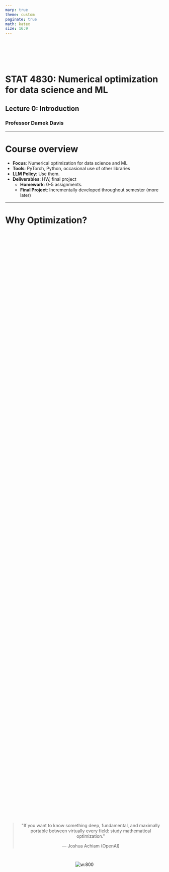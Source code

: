 ```yaml
---
marp: true
theme: custom
paginate: true
math: katex
size: 16:9
---
```


<br><br> <br><br> 

# STAT 4830: Numerical optimization for data science and ML
## Lecture 0: Introduction
### Professor Damek Davis

---

# Course overview

- **Focus**: Numerical optimization for data science and ML
- **Tools**: PyTorch, Python, occasional use of other libraries
- **LLM Policy**: Use them.
- **Deliverables**: HW, final project
    - **Homework**: 0-5 assignments.
    - **Final Project**: Incrementally developed throughout semester (more later)

---

# Why Optimization?

<div style="display: flex; flex-direction: column; align-items: center; justify-content: center; height: 100%;">

<div style="text-align: center; margin-bottom: 1em;">

> "If you want to know something deep, fundamental, and maximally portable between virtually every field: study mathematical optimization."
>
> — Joshua Achiam (OpenAI)

</div>

![w:800](/figures/achiam_tweet.png)

</div>

---

# Do you have access to and experience with LLMs?

<br>
<div style="width: 95%">

![alt text](figures/text.png)

</div>

---

# Prerequisites

- Basic calculus and linear algebra (Math 2400)
- Basic probability (Stat 4300)
- Python programming experience
- No advanced optimization/ML background needed

---

# Dev Environment: [cursor](https://www.cursor.com/)

```
                                                        GETTING STARTED WITH CURSOR
                                                        ==========================

                                    ┌──────────────┐                                    DAY 1: START HERE
                                    │  WRITE CODE  │         ┌─────────────┐            ═══════════════
                                    │  As you type ├────────►│  STUCK?     │──────┐     Just press Cmd+K
                                    │  AI assists  │         └─────────────┘      │     for instant help
                                    └──────────────┘                              ▼
                                        ▲                                 ┌──────────────┐
                                        │                                 │ QUICK HELP   │
                                        │                                 │   Cmd+K      │
                                        │                                 └──────────────┘
                                        │                                        │
                                        │                                        ▼
                                        │                                 ┌──────────────┐
                                        └─────────────────────────────────┤ BACK TO CODE │
                                                                          └──────────────┘

                                                                                 ┌─────────────┐
                                            WHEN YOU'RE READY                    │  COMPOSER   │    ADVANCED FEATURES
                                            ══════════════════     ┌────────────►│   Cmd+L     │    ════════════════
                                            Need deeper help?      │             └─────────────┘    • Git integration
                                            Try the composer!      │                                • Multi-file edits
                                                                   │                                • Testing tools
                                                                   │
                                                            ┌──────────────┐
                                                            │ DEEP DIVING  │
                                                            │ Debug & Learn│
                                                            └──────────────┘

                                    QUICK HELP (Cmd+K):                      COMPOSER (Cmd+L):
                                    • "Fix this error"                       • Complex debugging
                                    • "Explain this code"                    • Step-by-step learning
                                    • "Add a test here"                      • Extended discussions
```

---

# Why PyTorch?

- Modern auto-differentiation frameworks drive deep learning success
- Enables rapid experimentation with:
  - New model architectures and 
  - Novel optimization algorithms
- More flexible than traditional solver-based tools

---

# Optimization Approaches Compared

```
                                +-----------------------------+          +-----------------------------+
                                |       CLASSICAL TOOLS       |          |        MODERN TOOLS         |
                                +-----------------------------+          +-----------------------------+
                                | WHEN TO USE:                |          | WHEN TO USE:                |
                                | • Small/Medium Scale        |          | • Large-Scale Data          |
                                | • Structured Problems       |          | • Unstructured Problems     |
                                | • Need Formal Guarantees    |          | • Need Speed & Scale        |
                                +-----------------------------+    VS    +-----------------------------+
                                | INPUT REQUIREMENTS:         |          | INPUT REQUIREMENTS:         |
                                | • DCP Rules                 |          | • Raw Python Code           |
                                | • Convex Functions          |          | • Any Function Type         |
                                | • Standard Form             |          | • Black Box OK              |
                                +-----------------------------+          +-----------------------------+
                                | GUARANTEES:                 |          | CAPABILITIES:               |
                                | • Global Optimality         |          | • Handle Any Problem        |
                                | • Convergence Rates         |          | • Fast Development          |
                                | • Optimality Certificates   |          | • Rapid Iteration           |
                                +-----------------------------+          +-----------------------------+
                                | WORKFLOW:                   |          | WORKFLOW:                   |
                                | 1. Format Problem           |          | 1. Write Code               |
                                | 2. Verify Convexity         |          | 2. Train Model              |
                                | 3. Solve Exactly            |          | 3. Debug & Iterate          |
                                +-----------------------------+          +-----------------------------+
                                | TOOLS: CVX, MOSEK           |          | TOOLS: PyTorch, JAX        |
                                +-----------------------------+          +-----------------------------+

                                                           HYBRID APPROACHES:
                                                     • Use Structure Where Possible
                                                     • Add Flexibility Where Needed
                                                     • Choose Based on Requirements
```

---

# Preview: spam classification

Let's start with a practical example:
- How do we automatically filter spam emails?
- Demonstrates core optimization concepts
- Shows PyTorch in action

---

# How computers read email

```python
email1 = """
Subject: URGENT! You've won $1,000,000!!!
Dear Friend! Act NOW to claim your PRIZE money!!!
"""

email2 = """
Subject: Team meeting tomorrow
Hi everyone, Just a reminder about our 2pm sync.
"""
```

---

# Feature extraction

Convert text to numbers:

```python
def extract_features(email):
    features = {
        'exclamation_count': email.count('!'),
        'urgent_words': len(['urgent', 'act now', 'prize'] 
                          & set(email.lower().split())),
        'suspicious_links': len([link for link in email.split() 
                               if 'www' in link]),
        'time_sent': email.timestamp.hour,
        'length': len(email)
    }
    return features
```

---

# Classification process

<div class="rows">
<div class="top">

![](figures/spam_classification_process.png)

</div>
<div class="bottom">

1. Extract numeric features
2. Multiply by weights
3. Sum weighted features
4. Convert to probability

</div>
</div>

---

# The sigmoid function

<div class="columns">
<div class="left">

Converts any number into a probability (0-1):

```python
def sigmoid(x):
    return 1 / (1 + torch.exp(-x))
```

</div>
<div class="right">

![](figures/sigmoid.png)

</div>
</div>

---

# Mathematical formulation

Our optimization problem:

$$
\min_{w} \frac{1}{n} \sum_{i=1}^n \left[ -y_i \log(\sigma(x_i^\top w)) - (1-y_i) \log(1-\sigma(x_i^\top w)) \right]
$$

Where:
- $w$ = weights vector
- $x_i$ = feature vector
- $y_i$ = true label (0/1)
- $\sigma$ = sigmoid function

---

# Cross-entropy loss

<div class="rows">
<div class="top">

![](figures/cross_entropy.png)

</div>
<div class="bottom">

- Penalizes wrong predictions
- Rewards confident correct predictions
- Creates balanced learning

</div>
</div>

---

# How Gradient Descent Works

<div class="columns">
<div class="left">

The optimization process works like hiking:

1. Look around you (measure gradient)
2. Take a step downhill
3. Repeat until you reach the bottom

<!-- The learning rate controls how big each step is. -->

</div>
<div class="right">

![](figures/gradient_descent.png)

</div>
</div>

---

# The optimization loop

Each iteration:
1. **Measure** how well current weights classify emails
2. **Calculate** gradient (direction of steepest error reduction)
3. **Update** weights by stepping in this direction
4. **Repeat** until convergence

The learning rate controls step size:
- Too small → slow progress
- Too large → overshooting

---

# PyTorch: What, how, and why

**What**: Modern framework for optimization and deep learning

**How**: 
- Tracks operations in a computational graph
- Automatically computes gradients
- Enables parallel computation (CPU/GPU)

**Why**:
- Automates the hardest part (gradients)
- Makes experimentation fast
- Scales from simple to complex models

---

# Inside PyTorch: Tensors and autograd

```python
# Tensors: The building blocks
x = torch.tensor([1.0, 2.0], requires_grad=True)
y = x * 2
z = y.sum()

# Automatic differentiation
z.backward()  # Computes gradients
print(x.grad)  # Shows ∂z/∂x
```

PyTorch builds a graph of operations, enabling automatic gradient computation.

---

# Implementation in PyTorch

```python
# Initialize
weights = torch.randn(5, requires_grad=True)
learning_rate = 0.01

for _ in range(1000):
    # Forward pass
    predictions = spam_score(features, weights)
    loss = cross_entropy_loss(predictions, true_labels)
    
    # Backward pass
    loss.backward() 
    
    # Update weights
    with torch.no_grad():
        weights -= learning_rate * weights.grad
        weights.grad.zero_()
```

---

# Try it yourself!

[![Open In Colab](https://colab.research.google.com/assets/colab-badge.svg)](https://colab.research.google.com/github/damek/STAT-4830/blob/main/section/0/notebook.ipynb)

- Complete implementation in the notebook
- Experiment with different learning rates
- See how the loss changes during training
- Test the model on new emails

---

# Training results

<div class="rows">
<div class="top">

![](figures/training_run.png)

</div>
<div class="bottom">

Three key metrics:
- **Loss** and **Training accuracy**: Performance on known data.
- **Test accuracy**: Performance on new emails


</div>
</div>

---

# Course structure

1. Linear algebra & direct methods
2. Problem formulations & classical software
3. Calculus for optimization
4. Automatic differentiation & PyTorch
5. First-order methods
6. Second-order methods
7. Advanced topics
8. Modern deep learning practice

--- 
# Final Project Structure

```
                                        ITERATIVE DEVELOPMENT PROCESS                  PROJECT COMPONENTS
                                        =============================                  ==================

                                ┌─────────────────┐           ┌─────────────────┐    ┌────────────────────┐
                                │  INITIAL SETUP  │           │  DELIVERABLES   │    │  PROJECT OPTIONS   │
                                │  Teams: 3-4     ├───────────┤  • GitHub Repo  │    │ • Model Training   │
                                │  Week 2 Start   │           │  • Colab Demo   │    │ • Reproducibility  │
                                └───────┬─────────┘           │  • Final Paper  │    │ • Benchmarking     │
                                        │                     │  • Slide Deck   │    │ • Research Extend  │
                                        │                     └───────┬─────────┘    │ • ...              │
                                        │                             │              └────────────────────┘
                                        │                             ▼                         
                                        │                     ┌─────────────────┐    BIWEEKLY SCHEDULE
                                        ▼                     │    FEEDBACK     │    ════════════════
                                ┌─────────────────┐           │ PEER REVIEWS:   │    Week 3:  Report
                                │   IMPLEMENT     │◀─────────┤ • Run Code      │    Week 4:  Slides Draft
                                │ • Write Code    │           │ • Test Demo     │    Week 5:  Report
                                │ • Test & Debug  ├─────────▶│ • Give Feedback │    Week 6:  Slides Draft
                                │ • Document      │           │                 │    Week 7:  Report
                                └─────────────────┘           │ PROF MEETINGS:  │    Week 8:  ⚡LIGHTNING TALK⚡
                                                              │ • Week 3 Scope  │    Week 9:  Report
                                                              │ • Week 7 Mid    │    Week 10: Slides Draft
                                                              │ • Week 11 Final │    Week 11: Report
                                                              └─────────────────┘    Week 12: Slides Draft
                                                                                     Week 13: Final Report
                                DEVELOPMENT WITH LLMs                                Week 14: Final Present
                                • Write & review reports, documentation                         
                                • Develop & test code (verify outputs!)                         
                                • Regular commits with clear documentation
```

---

# Learning outcomes

By course end, you'll be able to:

1. Model real problems as optimization problems
2. Select appropriate algorithms
3. Implement solutions in PyTorch
4. Apply optimization to practical problems
5. Conduct optimization research

---

# Getting started

- Review the syllabus
- Set up Python environment
- Try the [Colab notebook](https://colab.research.google.com/github/damek/STAT-4830/blob/main/section/0/notebook.ipynb)
- Start thinking about project ideas

---

# Questions?

- Course website: [https://damek.github.io/STAT-4830/](https://damek.github.io/STAT-4830/)
- Office hours: Listed on the course website
- Email: [damek@wharton.upenn.edu](mailto:damek@wharton.upenn.edu) 
- Discord: Check email for invite.


